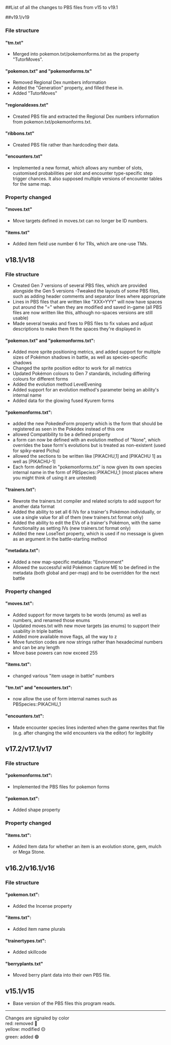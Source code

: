 ##List of all the changes to PBS files from v15 to v19.1


##v19.1/v19

### File structure  
#### "tm.txt"
-   Merged into pokemon.txt/pokemonforms.txt as the property "TutorMoves".

#### "pokemon.txt" and "pokemonforms.tx"
-    Removed Regional Dex numbers information
-   Added the "Generation" property, and filled these in.
-    Added "TutorMoves"

#### "regionaldexes.txt"
-   Created PBS file and extracted the Regional Dex numbers information from pokemon.txt/pokemonforms.txt.

#### "ribbons.txt"
-   Created PBS file rather than hardcoding their data.

#### "encounters.txt"
-    Implemented a new format, which allows any number of slots, customised probabilities per slot and encounter type-specific step trigger chances. It also supposed multiple versions of encounter tables for the same map.


### Property changed
#### "moves.txt"
-    Move targets defined in moves.txt can no longer be ID numbers.
#### "items.txt"
-    Added item field use number 6 for TRs, which are one-use TMs.



## v18.1/v18
### File structure
- Created Gen 7 versions of several PBS files, which are provided alongside the Gen 5 versions
-Tweaked the layouts of some PBS files, such as adding header comments and separator lines where appropriate
- Lines in PBS files that are written like "XXX=YYY" will now have spaces put around the "=" when they are modified and saved in-game (all PBS files are now written like this, although no-spaces versions are still usable)
- Made several tweaks and fixes to PBS files to fix values and adjust descriptions to make them fit the spaces they're displayed in


#### "pokemon.txt" and "pokemonforms.txt":
-	Added more sprite positioning metrics, and added support for multiple sizes of Pokémon shadows in battle, as well as species-specific shadows
-	Changed the sprite position editor to work for all metrics
-	Updated Pokémon colours to Gen 7 standards, including differing colours for different forms
-	Added the evolution method LevelEvening
-	Added support for an evolution method's parameter being an ability's internal name
-	Added data for the glowing fused Kyurem forms

#### "pokemonforms.txt":
-	added the new PokedexForm property which is the form that should be registered as seen in the Pokédex instead of this one
-	allowed Compatibility to be a defined property
-	a form can now be defined with an evolution method of "None", which overrides the base form's evolutions but is treated as non-existent (used for spiky-eared Pichu)
-	allowed the sections to be written like [PIKACHU,1] and [PIKACHU 1] as well as [PIKACHU-1]
-	Each form defined in "pokemonforms.txt" is now given its own species internal name in the form of PBSpecies::PIKACHU_1 (most places where you might think of using it are untested)

#### "trainers.txt":
-	Rewrote the trainers.txt compiler and related scripts to add support for another data format
-	Added the ability to set all 6 IVs for a trainer's Pokémon individually, or use a single value for all of them (new trainers.txt format only)
-	Added the ability to edit the EVs of a trainer's Pokémon, with the same functionality as setting IVs (new trainers.txt format only)
-	Added the new LoseText property, which is used if no message is given as an argument in the battle-starting method

#### "metadata.txt":
-	Added a new map-specific metadata: "Environment"
-	Allowed the successful wild Pokémon capture ME to be defined in the metadata (both global and per-map) and to be overridden for the next battle

### Property changed
#### "moves.txt":
-	Added support for move targets to be words (enums) as well as numbers, and renamed those enums
-	Updated moves.txt with new move targets (as enums) to support their usability in triple battles
-	Added more available move flags, all the way to z
-	Move function codes are now strings rather than hexadecimal numbers and can be any length
-	Move base powers can now exceed 255

#### "items.txt":
-	changed various "item usage in battle" numbers

#### "tm.txt" and "encounters.txt":
-	now allow the use of form internal names such as PBSpecies::PIKACHU_1

#### "encounters.txt":
-	Made encounter species lines indented when the game rewrites that file (e.g. after changing the wild encounters via the editor) for legibility


## v17.2/v17.1/v17
### File structure
#### "pokemonforms.txt":
-	Implemented the PBS files for pokemon forms

#### "pokemon.txt":
-	Added shape property

### Property changed
#### "items.txt":
-	Added Item data for whether an item is an evolution stone, gem, mulch or Mega Stone.

## v16.2/v16.1/v16
### File structure
#### "pokemon.txt":
-	Added the Incense property

#### "items.txt":
-	Added item name plurals

#### "trainertypes.txt":
-	Added skillcode

#### "berryplants.txt"
-	Moved berry plant data into their own PBS file.

## v15.1/v15
- Base version of the PBS files this program reads.

-----
Changes are signaled by color  
red: removed 🔴  
yellow: modified 🟡  
green: added 🟢  

